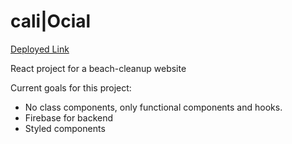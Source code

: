 # cali|Ocial

[Deployed Link](https://caliocial.firebaseapp.com/)

React project for a beach-cleanup website

Current goals for this project:
- No class components, only functional components and hooks.
- Firebase for backend
- Styled components